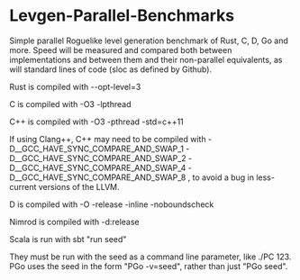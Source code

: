 Levgen-Parallel-Benchmarks
==========================

Simple parallel Roguelike level generation benchmark of Rust, C, D, Go and more. Speed will be measured and compared both between implementations and between them and their non-parallel equivalents, as will standard lines of code (sloc as defined by Github).

Rust is compiled with --opt-level=3

C is compiled with -O3 -lpthread

C++ is compiled with -O3 -pthread -std=c++11

If using Clang++, C++ may need to be compiled with -D__GCC_HAVE_SYNC_COMPARE_AND_SWAP_1 -D__GCC_HAVE_SYNC_COMPARE_AND_SWAP_2 -D__GCC_HAVE_SYNC_COMPARE_AND_SWAP_4 -D__GCC_HAVE_SYNC_COMPARE_AND_SWAP_8 , to avoid a bug in less-current versions of the LLVM.

D is compiled with -O -release -inline -noboundscheck

Nimrod is compiled with -d:release

Scala is run with sbt "run seed"

They must be run with the seed as a command line parameter, like ./PC 123. PGo uses the seed in the form "PGo -v=seed", rather than just "PGo seed".
